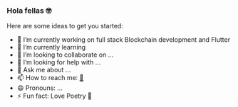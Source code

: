 ### Hola fellas :nerd_face:


Here are some ideas to get you started:

- 🔭 I’m currently working on full stack Blockchain development and Flutter 
- 🌱 I’m currently learning 
- 👯 I’m looking to collaborate on ...
- 🤔 I’m looking for help with ...
- 💬 Ask me about ...
- 📫 How to reach me: [:monocle_face:	](https://www.linkedin.com/in/anshu1998/)
- 😄 Pronouns: ...
- ⚡ Fun fact: Love Poetry :yellow_heart:
